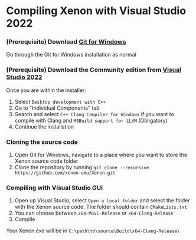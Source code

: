 # Compiling Xenon with Visual Studio 2022

### (Prerequisite) Download [**Git for Windows**](https://git-scm.com/download/win)

Go through the Git for Windows installation as normal

### (Prerequisite) Download the Community edition from [**Visual Studio 2022**](https://visualstudio.microsoft.com/vs/)

Once you are within the installer:

1. Select `Desktop development with C++`
2. Go to "Individual Components" tab
3. Search and select `C++ Clang Compiler for Windows` if you want to compile with Clang and `MSBuild support for LLVM` (Obligatory)
4. Continue the installation

### Cloning the source code

1. Open Git for Windows, navigate to a place where you want to store the Xenon source code folder
2. Clone the repository by running `git clone --recursive https://github.com/xenon-emu/Xenon.git`

### Compiling with Visual Studio GUI

1. Open up Visual Studio, select `Open a local folder` and select the folder with the Xenon source code. The folder should contain `CMakeLists.txt`
2. You can choose between `x64-MSVC-Release` or `x64-Clang-Release`
3. Compile

Your Xenon.exe will be in `C:\path\to\source\Build\x64-Clang-Release\`